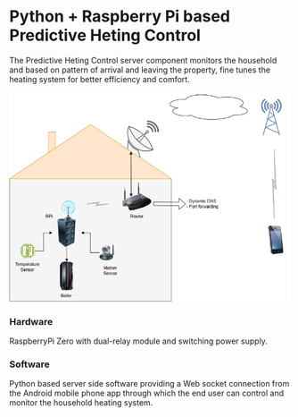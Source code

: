 # Python + Raspberry Pi based Predictive Heting Control

The Predictive Heting Control server component monitors the household and based on pattern of arrival and leaving the property, fine tunes the heating system for better efficiency and comfort.

![Architecture](./HouseholdHeating.architecture.png)

### Hardware
RaspberryPi Zero with dual-relay module and switching power supply.

### Software
Python based server side software providing a Web socket connection from the Android mobile phone app through which the end user can control and monitor the household heating system.
